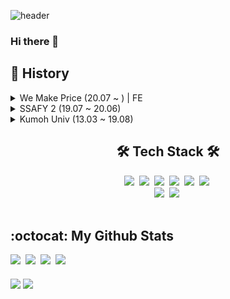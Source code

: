 ![header](https://capsule-render.vercel.app/api?type=Soft&color=auto&height=150&section=header&text=Seongjun%20Lee&fontSize=90)

### Hi there 👋

## 🔎 History
<details>
    <summary>We Make Price (20.07 ~ ) | FE </summary>
</details>
<details>
  <summary>SSAFY 2 (19.07 ~ 20.06)</summary>

## **SSAFY menu alert - slack chatbot** (19.07) | Full Stack

<a href="https://www.python.org/"><img src="https://img.shields.io/badge/Python-3776AB?style=flat-square&logo=Python&logoColor=white"/></a>
<a href="https://flask.palletsprojects.com/en/1.1.x/"><img src="https://img.shields.io/badge/Flask-000000?style=flat-square&logo=Flask&logoColor=white"/></a>
<a href="https://slack.com/intl/ko-kr/"><img src="https://img.shields.io/badge/Slack-4A154B?style=flat-square&logo=Slack&logoColor=white"/></a>
<a href="https://ngrok.com/"><img src="https://img.shields.io/badge/ngrok-1F1E37?style=flat-square&logo=ngrok&logoColor=white"/></a>

[![ReadMe Card](https://github-readme-stats.vercel.app/api/pin/?username=DDD05&repo=MenuAlarm-slackChatBot)](https://github.com/DDD05/MenuAlarm-slackChatBot)


</details>
<details>
  <summary>Kumoh Univ (13.03 ~ 19.08)</summary>
  ### 
</details>

<div id="badge" align="center">
    <h2> 🛠 Tech Stack 🛠 </h2>
    <a href="https://developer.mozilla.org/ko/docs/Web/JavaScript"><img src="https://img.shields.io/badge/JavsScript-F7DF1E?style=flat-square&logo=JavaScript&logoColor=black"/></a>&nbsp 
    <a href="https://www.typescriptlang.org/"><img src="https://img.shields.io/badge/TypeScript-3178C6?style=flat-square&logo=TypeScript&logoColor=white"/></a>&nbsp
    <a href="https://kr.vuejs.org/"><img src="https://img.shields.io/badge/Vue.js-4FC08D?style=flat-square&logo=Vue.js&logoColor=white"/></a>&nbsp 
    <a href="https://vuetifyjs.com/en/"><img src="https://img.shields.io/badge/Vuetify-1867C0?style=flat-square&logo=Vuetify&logoColor=white"/></a>&nbsp 
    <a href="https://developer.mozilla.org/ko/docs/Web/HTML/HTML5"><img src="https://img.shields.io/badge/HTML5-E34F26?style=flat-square&logo=HTML5&logoColor=white"/></a>&nbsp 
    <a href="https://developer.mozilla.org/ko/docs/Archive/CSS3"><img src="https://img.shields.io/badge/CSS3-1572B6?style=flat-square&logo=CSS3&logoColor=white"/></a>&nbsp 
    <br>
    <a href="https://www.java.com/ko/"><img src="https://img.shields.io/badge/Java-007396?style=flat-square&logo=Java&logoColor=white"/></a>&nbsp 
    <a href="https://spring.io/"><img src="https://img.shields.io/badge/Spring-6DB33F?style=flat-square&logo=Spring&logoColor=white"/></a>&nbsp 
</div>

<br>

## :octocat: My Github Stats

<div id="my">
    <a href="mailto:dhzm2aud@naver.com"><img src="https://img.shields.io/badge/dhzm2aud@naver.com-D14836?style=flat-square&logo=GMail&logoColor=white"/></a>&nbsp 
    <a href="https://www.instagram.com/lee.ddd05/"><img src="https://img.shields.io/badge/Instagram-E4405F?style=flat-square&logo=JavaScript&logoColor=white"/></a>&nbsp 
    <a href="https://www.notion.so/donaldd/3c084da936934ee9a3e5a55f31e4ea80"><img src="https://img.shields.io/badge/Notion-000000?style=flat-square&logo=Notion&logoColor=white"/></a>&nbsp 
    <a href="https://github.com/DDD05"><img src="https://img.shields.io/badge/GitHub-181717?style=flat-square&logo=GitHub&logoColor=white"/></a>&nbsp 
</div>

<br>

<div id="stats">
    <img align="center" src="https://github-readme-stats.vercel.app/api?username=DDD05" />
    <img align="center" src="https://github-readme-stats.vercel.app/api/top-langs/?username=DDD05&layout=compact" />
</div>
